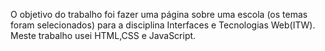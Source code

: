 O objetivo do trabalho foi fazer uma página sobre uma escola (os temas foram selecionados) para a disciplina Interfaces e Tecnologias Web(ITW).
Meste trabalho usei HTML,CSS e JavaScript.
